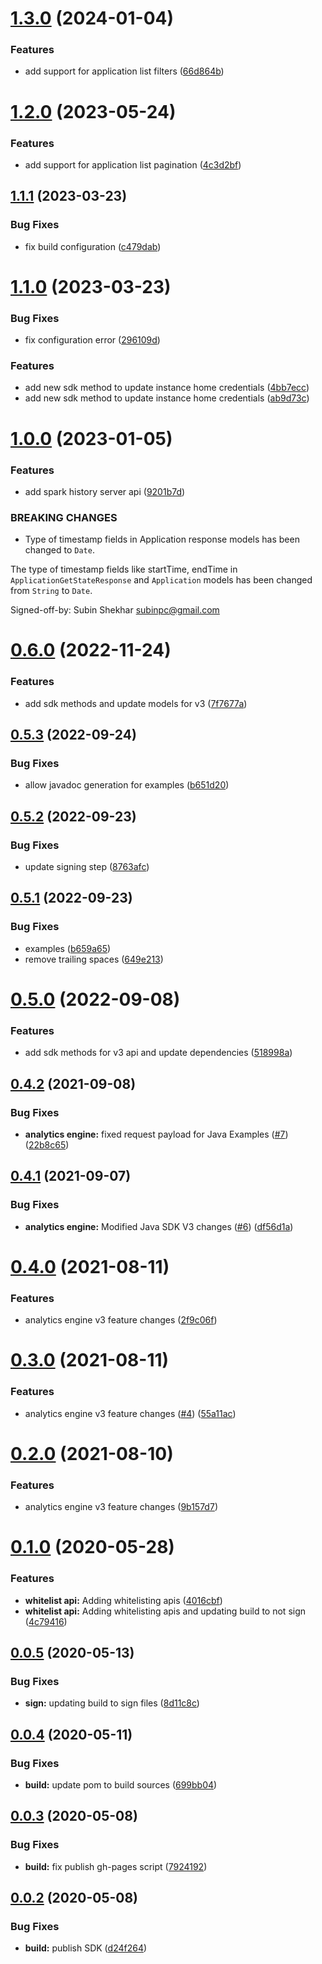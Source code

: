 # [1.3.0](https://github.com/IBM/ibm-iae-java-sdk/compare/1.2.0...1.3.0) (2024-01-04)


### Features

* add support for application list filters ([66d864b](https://github.com/IBM/ibm-iae-java-sdk/commit/66d864ba21cbb865b7c0ceb2d27e73ece274d56b))

# [1.2.0](https://github.com/IBM/ibm-iae-java-sdk/compare/1.1.1...1.2.0) (2023-05-24)


### Features

* add support for application list pagination ([4c3d2bf](https://github.com/IBM/ibm-iae-java-sdk/commit/4c3d2bfbad13e274351de64a7e08f771ac35a028))

## [1.1.1](https://github.com/IBM/ibm-iae-java-sdk/compare/1.1.0...1.1.1) (2023-03-23)


### Bug Fixes

* fix build configuration ([c479dab](https://github.com/IBM/ibm-iae-java-sdk/commit/c479dab821a797e7b87fdef7692ae39ed4d10e67))

# [1.1.0](https://github.com/IBM/ibm-iae-java-sdk/compare/1.0.0...1.1.0) (2023-03-23)


### Bug Fixes

* fix configuration error ([296109d](https://github.com/IBM/ibm-iae-java-sdk/commit/296109de087e598753e1dfc0d6d61543ea9f87d4))


### Features

* add new sdk method to update instance home credentials ([4bb7ecc](https://github.com/IBM/ibm-iae-java-sdk/commit/4bb7eccaf9f533fce03039632ec905967df050dd))
* add new sdk method to update instance home credentials ([ab9d73c](https://github.com/IBM/ibm-iae-java-sdk/commit/ab9d73c81516d145519168c8edd6e2e2782382e7))

# [1.0.0](https://github.com/IBM/ibm-iae-java-sdk/compare/0.6.0...1.0.0) (2023-01-05)


### Features

* add spark history server api ([9201b7d](https://github.com/IBM/ibm-iae-java-sdk/commit/9201b7da4da30c615d28e1df69e321adb1a533fc))


### BREAKING CHANGES

* Type of timestamp fields in Application response models has been changed to `Date`.

The type of timestamp fields like startTime, endTime in `ApplicationGetStateResponse` and `Application` models has been changed from `String` to `Date`.

Signed-off-by: Subin Shekhar <subinpc@gmail.com>

# [0.6.0](https://github.com/IBM/ibm-iae-java-sdk/compare/0.5.3...0.6.0) (2022-11-24)


### Features

* add sdk methods and update models for v3 ([7f7677a](https://github.com/IBM/ibm-iae-java-sdk/commit/7f7677a2ca730133893787280828e2cddff14d25))

## [0.5.3](https://github.com/IBM/ibm-iae-java-sdk/compare/0.5.2...0.5.3) (2022-09-24)


### Bug Fixes

* allow javadoc generation for examples ([b651d20](https://github.com/IBM/ibm-iae-java-sdk/commit/b651d2027df4aaf39969275d69cd88ce12ca67b0))

## [0.5.2](https://github.com/IBM/ibm-iae-java-sdk/compare/0.5.1...0.5.2) (2022-09-23)


### Bug Fixes

* update signing step ([8763afc](https://github.com/IBM/ibm-iae-java-sdk/commit/8763afcdd6d03634320e0a559a4266fd6949d792))

## [0.5.1](https://github.com/IBM/ibm-iae-java-sdk/compare/0.5.0...0.5.1) (2022-09-23)


### Bug Fixes

* examples ([b659a65](https://github.com/IBM/ibm-iae-java-sdk/commit/b659a656be3250497cabe27619b18a9a9cfb2b8a))
* remove trailing spaces ([649e213](https://github.com/IBM/ibm-iae-java-sdk/commit/649e21366bac33676f4273ca21434447d348c5ff))

# [0.5.0](https://github.com/IBM/ibm-iae-java-sdk/compare/0.4.2...0.5.0) (2022-09-08)


### Features

* add sdk methods for v3 api and update dependencies ([518998a](https://github.com/IBM/ibm-iae-java-sdk/commit/518998a3d1d5dba63a5eda0e240fef2a3173ae07))

## [0.4.2](https://github.com/IBM/ibm-iae-java-sdk/compare/0.4.1...0.4.2) (2021-09-08)


### Bug Fixes

* **analytics engine:** fixed request payload for Java Examples ([#7](https://github.com/IBM/ibm-iae-java-sdk/issues/7)) ([22b8c65](https://github.com/IBM/ibm-iae-java-sdk/commit/22b8c65f6384428d6e0eecbc339cdf0567b77879))

## [0.4.1](https://github.com/IBM/ibm-iae-java-sdk/compare/0.4.0...0.4.1) (2021-09-07)


### Bug Fixes

* **analytics engine:** Modified Java SDK V3 changes ([#6](https://github.com/IBM/ibm-iae-java-sdk/issues/6)) ([df56d1a](https://github.com/IBM/ibm-iae-java-sdk/commit/df56d1a97867e56d6678e65af32cf38b653392cf))

# [0.4.0](https://github.com/IBM/ibm-iae-java-sdk/compare/0.3.0...0.4.0) (2021-08-11)


### Features

* analytics engine v3 feature changes ([2f9c06f](https://github.com/IBM/ibm-iae-java-sdk/commit/2f9c06f93b5a739e302e23704fb12e6826bf264d))

# [0.3.0](https://github.com/IBM/ibm-iae-java-sdk/compare/0.2.0...0.3.0) (2021-08-11)


### Features

* analytics engine v3 feature changes ([#4](https://github.com/IBM/ibm-iae-java-sdk/issues/4)) ([55a11ac](https://github.com/IBM/ibm-iae-java-sdk/commit/55a11ac9e65a766286fd92f5522bf55ebf2d25c6))

# [0.2.0](https://github.com/IBM/ibm-iae-java-sdk/compare/0.1.0...0.2.0) (2021-08-10)


### Features

* analytics engine v3 feature changes ([9b157d7](https://github.com/IBM/ibm-iae-java-sdk/commit/9b157d7f5458b51e48bc3281f56899a0c2451d62))

# [0.1.0](https://github.com/IBM/ibm-iae-java-sdk/compare/0.0.5...0.1.0) (2020-05-28)


### Features

* **whitelist api:** Adding whitelisting apis ([4016cbf](https://github.com/IBM/ibm-iae-java-sdk/commit/4016cbf0c9e039eade628bf2835fa9729330c167))
* **whitelist api:** Adding whitelisting apis and updating build to not sign ([4c79416](https://github.com/IBM/ibm-iae-java-sdk/commit/4c79416df48754fb66c84f70341f50f78e002a39))

## [0.0.5](https://github.com/IBM/ibm-iae-java-sdk/compare/0.0.4...0.0.5) (2020-05-13)


### Bug Fixes

* **sign:** updating build to sign files ([8d11c8c](https://github.com/IBM/ibm-iae-java-sdk/commit/8d11c8c2ca7ed5a2bb5c0e2fdcd4d24686bcd48a))

## [0.0.4](https://github.com/IBM/ibm-iae-java-sdk/compare/0.0.3...0.0.4) (2020-05-11)


### Bug Fixes

* **build:** update pom to build sources ([699bb04](https://github.com/IBM/ibm-iae-java-sdk/commit/699bb04b8e7a7239fc8d8d3e3b521717e9756600))

## [0.0.3](https://github.com/IBM/ibm-iae-java-sdk/compare/0.0.2...0.0.3) (2020-05-08)


### Bug Fixes

* **build:** fix publish gh-pages script ([7924192](https://github.com/IBM/ibm-iae-java-sdk/commit/7924192d6f73519b76e3ebbd7271616f92e92e63))

## [0.0.2](https://github.com/IBM/ibm-iae-java-sdk/compare/0.0.1...0.0.2) (2020-05-08)


### Bug Fixes

* **build:** publish SDK ([d24f264](https://github.com/IBM/ibm-iae-java-sdk/commit/d24f2642b7142c628312371d38149bd58294013c))
